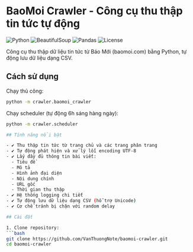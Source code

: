 # BaoMoi Crawler - Công cụ thu thập tin tức tự động

![Python](https://img.shields.io/badge/python-3.8+-blue.svg)
![BeautifulSoup](https://img.shields.io/badge/BeautifulSoup-4.9+-green.svg)
![Pandas](https://img.shields.io/badge/pandas-1.2+-blue.svg)
![License](https://img.shields.io/badge/license-MIT-orange.svg)

Công cụ thu thập dữ liệu tin tức từ Báo Mới (baomoi.com) bằng Python, tự động lưu dữ liệu dạng CSV.
## Cách sử dụng

Chạy thủ công:
```bash
python -m crawler.baomoi_crawler
```

Chạy scheduler (tự động 6h sáng hàng ngày):
```bash
python -m crawler.scheduler

## Tính năng nổi bật

- ✔️ Thu thập tin tức từ trang chủ và các trang phân trang
- ✔️ Tự động phát hiện và xử lý lỗi encoding UTF-8
- ✔️ Lấy đầy đủ thông tin bài viết:
  - Tiêu đề
  - Mô tả
  - Hình ảnh đại diện
  - Nội dung chính
  - URL gốc
  - Thời gian thu thập
- ✔️ Hệ thống logging chi tiết
- ✔️ Tự động lưu dữ liệu dạng CSV (hỗ trợ Unicode)
- ✔️ Cơ chế tránh bị chặn với random delay

## Cài đặt

1. Clone repository:
```bash
git clone https://github.com/VanThuongNote/baomoi-crawler.git
cd baomoi-crawler